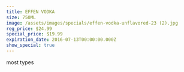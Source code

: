 ```yaml
---
title: EFFEN VODKA
size: 750ML
image: /assets/images/specials/effen-vodka-unflavored-23 (2).jpg
reg_price: $24.99
special_price: $19.99
expiration_date: 2016-07-13T00:00:00.000Z
show_special: true
---
```



most types